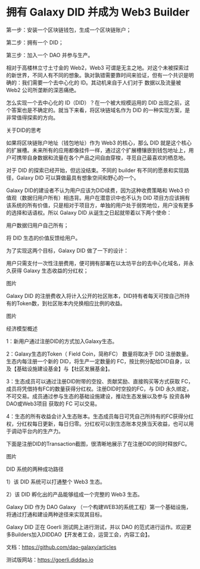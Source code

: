 # 拥有 Galaxy DID 并成为 Web3 Builder

第一步：安装一个区块链钱包，生成一个区块链账户；

第二步：拥有一个 DID；

第三步：加入一个 DAO 并参与生产。

相对于高楼林立寸土寸金的 Web2，Web3 可谓是无主之地。对这个未被探索过的新世界，不同人有不同的想象。孰对孰错需要靠时间来验证，但有一个共识是明确的：我们需要一个去中心化的 ID。其动机来自于人们对于 数据以及流量被 Web2 公司所垄断的深恶痛绝。

怎么实现一个去中心化的 ID（DID）？在一个被大规模运用的 DID 出现之前，这个答案也是不确定的。就当下来看，将区块链域名作为 DID 的一种实现方案，是非常值得探索的方向。

关于DID的思考

如果将区块链账户地址（钱包地址）作为 Web3 的核心，那么 DID 就是这个核心的扩展槽。未来所有的应用都像挂件一样，通过这个扩展槽镶嵌到钱包地址上，用户可携带自身数据和流量在各个产品之间自由穿梭，寻觅自己最喜欢的栖息地。

对于 DID 的探索已经开始，但远没结束。不同的 builder 有不同的愿景和实现路径，Galaxy DID 可以算做最具有想象空间和野心的一个。

Galaxy DID的建设者不认为用户应该为DID续费，因为这种收费策略和 Web3 价值观（数据归用户所有）相违背。用户在潜意识中也不认为 DID 项目方应该拥有该系统的所有价值，只是相对于项目方，单独的用户处于弱势地位，用户没有更多的选择和话语权。所以 Galaxy DID 从诞生之日起就带着以下两个使命：

用户数据归用户自己所有；

将 DID 生态的价值反馈给用户。

为了实现这两个目标，Galaxy DID 做了一下的设计：

用户只需支付一次性注册费用，便可拥有部署在以太坊平台的去中心化域名，并永久获得 Galaxy 生态收益的分红权；



图片

Galaxy DID 的注册费收入将计入公开的社区账本，DID持有者每天可按自己所持有的Token数，到社区账本内兑换相应比例的收益。



图片




经济模型概述

1：新用户通过注册DID的方式加入Galaxy生态。

2：Galaxy生态的Token（ Field Coin，简称FC） 数量将取决于 DID 注册数量。生态内每注册一个新的 DID，将生产一定数量的 FC，按比例分配给DID自身，以及【基础设施建设基金】与【社区发展基金】。

3：生态成员可以通过注册DID附带的空投、贡献奖励、直接购买等方式获取 FC，成员将凭借持有FC的数量获得分红权。注册DID时空投的FC，与 DID 永久绑定，不可交易。成员通过参与生态的基础设施建设，推动生态发展以及参与 投资各种DAO或Web3项目 获取的 FC 可以交易。

4：生态的所有收益会计入生态账本。生态成员每日可凭自己所持有的FC获得分红权，分红权每日更新，每日归零。分红权可以到生态账本兑换当天收益，也可以用于调动平台内的生产力。

下面是注册DID的Transaction截图，很清晰地展示了在注册DID的同时释放FC。

图片


DID 系统的两种成功路径

1）该 DID 系统可以打通整个 Web3 生态。

2）该 DID 孵化出的产品能够组成一个完整的 Web3 生态。

Galaxy DID 作为 DAO Galaxy （一个构建WEB3的系统工程）第一个基础设施，将通过打通和建设两种途径来实现其目标。

Galaxy DID 正在 Goerli 测试网上进行测试，并以 DAO 的范式进行运作。欢迎更多Builders加入DIDDAO【开发者工会，运营工会，内容工会】。

文档：https://github.com/dao-galaxy/articles

测试版网站：https://goerli.diddao.io
